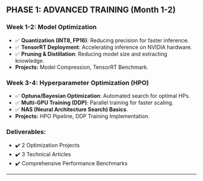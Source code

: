 ## PHASE 1: ADVANCED TRAINING (Month 1-2)

### Week 1-2: Model Optimization
* ✅ **Quantization (INT8, FP16)**: Reducing precision for faster inference.
* ✅ **TensorRT Deployment**: Accelerating inference on NVIDIA hardware.
* ✅ **Pruning & Distillation**: Reducing model size and extracting knowledge.
* **Projects:** Model Compression, TensorRT Benchmark.

### Week 3-4: Hyperparameter Optimization (HPO)
* ✅ **Optuna/Bayesian Optimization**: Automated search for optimal HPs.
* ✅ **Multi-GPU Training (DDP)**: Parallel training for faster scaling.
* ✅ **NAS (Neural Architecture Search) Basics**.
* **Projects:** HPO Pipeline, DDP Training Implementation.

### Deliverables:
* ✔️ 2 Optimization Projects
* ✔️ 3 Technical Articles
* ✔️ Comprehensive Performance Benchmarks

---
